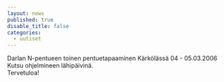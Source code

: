 ```yaml
---
layout: news
published: true
disable_title: false
categories: 
  - uutiset
---
```


Darlan N-pentueen toinen pentuetapaaminen  Kärkölässä 04 - 05.03.2006  
Kutsu ohjelmineen lähipäivinä.  
Tervetuloa!